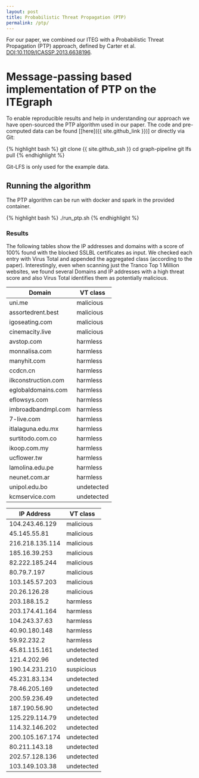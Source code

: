 ```yaml
---
layout: post
title: Probabilistic Threat Propagation (PTP)
permalink: /ptp/
---
```


For our paper, we combined our ITEG with a Probabilistic Threat Propagation (PTP) approach, defined by Carter et al. [DOI:10.1109/ICASSP.2013.6638196](https://doi.org/10.1109/ICASSP.2013.6638196).

# Message-passing based implementation of PTP on the ITEgraph

To enable reproducible results and help in understanding our approach we have open-sourced the PTP algorithm used in our paper.
The code and pre-computed data can be found [[here]({{ site.github_link }})] or directly via Git:

{% highlight bash %}
git clone {{ site.github_ssh }}
cd graph-pipeline
git lfs pull
{% endhighlight %}

Git-LFS is only used for the example data.

## Running the algorithm

The PTP algorithm can be run with docker and spark in the provided container.

{% highlight bash %}
./run_ptp.sh
{% endhighlight %}

### Results

The following tables show the IP addresses and domains with a score of 100% found with the blocked SSLBL certificates as input.
We checked each entry with Virus Total and appended the aggregated class (according to the paper).
Interestingly, even when scanning just the Tranco Top 1 Million websites, we found several Domains and IP addresses with a high threat score and also Virus Total identifies them as potentially malicious.

| Domain              | VT class   |
|---------------------|------------|
| uni.me              | malicious  |
| assortedrent.best   | malicious  |
| igoseating.com      | malicious  |
| cinemacity.live     | malicious  |
| avstop.com          | harmless   |
| monnalisa.com       | harmless   |
| manyhit.com         | harmless   |
| ccdcn.cn            | harmless   |
| ilkconstruction.com | harmless   |
| eglobaldomains.com  | harmless   |
| eflowsys.com        | harmless   |
| imbroadbandmpl.com  | harmless   |
| 7-live.com          | harmless   |
| itlalaguna.edu.mx   | harmless   |
| surtitodo.com.co    | harmless   |
| ikoop.com.my        | harmless   |
| ucflower.tw         | harmless   |
| lamolina.edu.pe     | harmless   |
| neunet.com.ar       | harmless   |
| unipol.edu.bo       | undetected |
| kcmservice.com      | undetected |


| IP Address      | VT class   |
|-----------------|------------|
| 104.243.46.129  | malicious  |
| 45.145.55.81    | malicious  |
| 216.218.135.114 | malicious  |
| 185.16.39.253   | malicious  |
| 82.222.185.244  | malicious  |
| 80.79.7.197     | malicious  |
| 103.145.57.203  | malicious  |
| 20.26.126.28    | malicious  |
| 203.188.15.2    | harmless   |
| 203.174.41.164  | harmless   |
| 104.243.37.63   | harmless   |
| 40.90.180.148   | harmless   |
| 59.92.232.2     | harmless   |
| 45.81.115.161   | undetected |
| 121.4.202.96    | undetected |
| 190.14.231.210  | suspicious |
| 45.231.83.134   | undetected |
| 78.46.205.169   | undetected |
| 200.59.236.49   | undetected |
| 187.190.56.90   | undetected |
| 125.229.114.79  | undetected |
| 114.32.146.202  | undetected |
| 200.105.167.174 | undetected |
| 80.211.143.18   | undetected |
| 202.57.128.136  | undetected |
| 103.149.103.38  | undetected |

